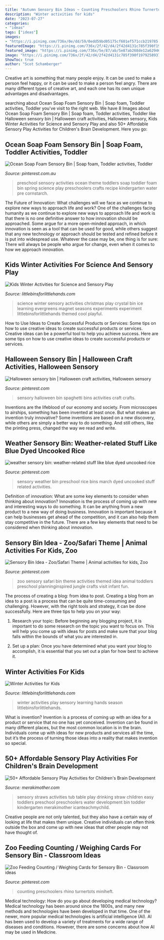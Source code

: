 ```yaml
---
title: "Autumn Sensory Bin Ideas ~ Counting Preschoolers Rhino Turnertots Miniheft"
description: "Winter activities for kids"
date: "2023-07-27"
categories:
- "ideas"
tags: ["ideas"]
images:
- "https://i.pinimg.com/736x/0e/dd/59/0edd59bd05175cf601ef571ccb219785.jpg"
featuredImage: "https://i.pinimg.com/736x/2f/42/d4/2f42d4131c785f390f19792589372dae--green-spaghetti-sensory-bins.jpg"
featured_image: "https://i.pinimg.com/736x/5e/87/ab/5e87ab268de12a6294625244f15846fb--sensory-bins-sensory-activities.jpg"
image: "https://i.pinimg.com/736x/2f/42/d4/2f42d4131c785f390f19792589372dae--green-spaghetti-sensory-bins.jpg"
ShowToc: true
author: "Scot Schamberger"
---
```



Creative art is something that many people enjoy. It can be used to make a person feel happy, or it can be used to make a person feel angry. There are many different types of creative art, and each one has its own unique advantages and disadvantages.

	

		
searching about Ocean Soap Foam Sensory Bin | Soap foam, Toddler activities, Toddler you've visit to the right web. We have 8 Images about Ocean Soap Foam Sensory Bin | Soap foam, Toddler activities, Toddler like Halloween sensory bin | Halloween craft activities, Halloween sensory, Kids Winter Activities for Science and Sensory Play and also 50+ Affordable Sensory Play Activities for Children&#039;s Brain Development. Here you go:
		
    
## Ocean Soap Foam Sensory Bin | Soap Foam, Toddler Activities, Toddler

<img loading=lazy src="https://i.pinimg.com/736x/05/91/a8/0591a8fdeed080f2143dcf132abf6434.jpg" onerror="this.onerror=null;this.src='https://tse1.mm.bing.net/th?id=OIP.kZ1qRkSzy0Jkk-EoSY-MEwHaNK&amp;pid=15.1';" alt="Ocean Soap Foam Sensory Bin | Soap foam, Toddler activities, Toddler">

_Source: pinterest.com.au_

>preschool sensory activities ocean theme toddlers soap toddler foam bin spring science play preschoolers crafts recipe kindergarten water pre cornstarch. 

	

The Future of Innovation: What challenges will we face as we continue to explore new ways to approach life and work?
One of the challenges facing humanity as we continue to explore new ways to approach life and work is that there is no one definitive answer to how innovation should be approached. Some argue for a more open-minded approach, in which innovation is seen as a tool that can be used for good, while others suggest that any new technology or approach should be tested and refined before it is put into widespread use. Whatever the case may be, one thing is for sure: There will always be people who argue for change, even when it comes to how we approach innovation.

    
## Kids Winter Activities For Science And Sensory Play

<img loading=lazy src="http://littlebinsforlittlehands.com/wp-content/uploads/2015/01/Winter-Sensory-Science-Playful-Learning-Activities-for-kids.jpg" onerror="this.onerror=null;this.src='https://tse4.mm.bing.net/th?id=OIP.LB2XD6FLI2yR1Ghnno1pnQHaMl&amp;pid=15.1';" alt="Kids Winter Activities for Science and Sensory Play">

_Source: littlebinsforlittlehands.com_

>science winter sensory activities christmas play crystal bin ice learning evergreens magnet seasons experiments experiment littlebinsforlittlehands themed cool playful. 

	

How to Use Ideas to Create Successful Products or Services: Some tips on how to use creative ideas to create successful products or services.
Creative ideas can be a powerful tool to help you achieve success. Here are some tips on how to use creative ideas to create successful products or services.

    
## Halloween Sensory Bin | Halloween Craft Activities, Halloween Sensory

<img loading=lazy src="https://i.pinimg.com/736x/2f/42/d4/2f42d4131c785f390f19792589372dae--green-spaghetti-sensory-bins.jpg" onerror="this.onerror=null;this.src='https://tse1.mm.bing.net/th?id=OIP.MYyGUa3UtBYEFHle9yNZWwHaFj&amp;pid=15.1';" alt="Halloween sensory bin | Halloween craft activities, Halloween sensory">

_Source: pinterest.com_

>sensory halloween bin spaghetti bins activities craft crafts. 

	

Inventions are the lifeblood of our economy and society. From microscopes to airships, something has been invented at least once. But what makes an invention truly innovative? Some inventions are based on a new discovery, while others are simply a better way to do something. And still others, like the printing press, changed the way we read and write.

    
## Weather Sensory Bin: Weather-related Stuff Like Blue Dyed Uncooked Rice

<img loading=lazy src="https://i.pinimg.com/736x/5e/87/ab/5e87ab268de12a6294625244f15846fb--sensory-bins-sensory-activities.jpg" onerror="this.onerror=null;this.src='https://tse2.mm.bing.net/th?id=OIP.OrTYf1fBk8POcX8qUQYovwHaE6&amp;pid=15.1';" alt="weather sensory bin: weather-related stuff like blue dyed uncooked rice">

_Source: pinterest.com_

>sensory weather bin preschool rice bins march dyed uncooked stuff related activities. 

	

Definition of innovation: What are some key elements to consider when thinking about innovation?
Innovation is the process of coming up with new and interesting ways to do something. It can be anything from a new product to a new way of doing business. Innovation is important because it can help businesses get ahead of the competition, and it can also help them stay competitive in the future.
There are a few key elements that need to be considered when thinking about innovation.

    
## Sensory Bin Idea - Zoo/Safari Theme | Animal Activities For Kids, Zoo

<img loading=lazy src="https://i.pinimg.com/736x/4d/22/fe/4d22fe82bcd0130139c3dd89a93b145d.jpg" onerror="this.onerror=null;this.src='https://tse3.mm.bing.net/th?id=OIP.vfcwQJZVG4ZNh9v6bLCeNgHaLH&amp;pid=15.1';" alt="Sensory Bin Idea - Zoo/Safari Theme | Animal activities for kids, Zoo">

_Source: pinterest.com_

>zoo sensory safari bin theme activities themed idea animal toddlers preschool planninginspired jungle crafts visit infant fun. 

	

The process of creating a blog: from idea to post.
Creating a blog from an idea to a post is a process that can be quite time-consuming and challenging. However, with the right tools and strategy, it can be done successfully. Here are three tips to help you on your way: 
1. Research your topic: Before beginning any blogging project, it is important to do some research on the topic you want to focus on. This will help you come up with ideas for posts and make sure that your blog falls within the bounds of what you are interested in. 

2. Set up a plan: Once you have determined what you want your blog to accomplish, it is essential that you set out a plan for how best to achieve it.

    
## Winter Activities For Kids

<img loading=lazy src="http://littlebinsforlittlehands.com/wp-content/uploads/2014/11/Winter-Activities-For-Kids-Hands-On-Play-and-Learning-768x1024.jpg" onerror="this.onerror=null;this.src='https://tse2.mm.bing.net/th?id=OIP.mk-NLb_kwtKA9NOGKly4MAHaJ4&amp;pid=15.1';" alt="Winter Activities for Kids">

_Source: littlebinsforlittlehands.com_

>winter activities play sensory learning hands season littlebinsforlittlehands. 

	

What is invention?
Invention is a process of coming up with an idea for a product or service that no one has yet conceived. Invention can be found in many different places, but the most common location is in the brain. Individuals come up with ideas for new products and services all the time, but it’s the process of turning those ideas into a reality that makes invention so special.

    
## 50+ Affordable Sensory Play Activities For Children&#039;s Brain Development

<img loading=lazy src="https://merakimother.com/wp-content/uploads/2018/04/sensory-table-ideas.jpg" onerror="this.onerror=null;this.src='https://tse2.mm.bing.net/th?id=OIP.Dhd3qMTDJcfJgQsRMUa2cAHaLH&amp;pid=15.1';" alt="50+ Affordable Sensory Play Activities for Children&#039;s Brain Development">

_Source: merakimother.com_

>sensory straws activities tub table play drinking straw children easy toddlers preschool preschoolers water development bin toddler kindergarten merakimother icanteachmychild. 

	

Creative people are not only talented, but they also have a certain way of looking at life that makes them unique. Creative individuals can often think outside the box and come up with new ideas that other people may not have thought of.

    
## Zoo Feeding Counting / Weighing Cards For Sensory Bin - Classroom Ideas

<img loading=lazy src="https://i.pinimg.com/736x/0e/dd/59/0edd59bd05175cf601ef571ccb219785.jpg" onerror="this.onerror=null;this.src='https://tse4.mm.bing.net/th?id=OIP.vdBnNglwYldk8D4xfLeTSgHaLH&amp;pid=15.1';" alt="Zoo Feeding Counting / Weighing Cards for Sensory Bin - Classroom ideas">

_Source: pinterest.com_

>counting preschoolers rhino turnertots miniheft. 

	

Medical technology: How do you go about developing medical technology?
Medical technology has been around since the 1800s, and many new methods and technologies have been developed in that time. One of the newer, more popular medical technologies is artificial intelligence (AI). AI has been used to develop a variety of treatments for a wide range of diseases and conditions. However, there are some concerns about how AI may be used in Medicine.

